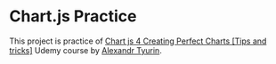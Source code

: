 # Chart.js Practice

This project is practice of [Chart js 4 Creating Perfect Charts [Tips and tricks]](https://www.udemy.com/course/chart-js-creating-perfect-dynamic-interactive-graph-tips-tricks) Udemy course by [Alexandr Tyurin](https://www.udemy.com/user/alexandr-570).
